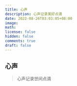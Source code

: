 ```yaml
---
title: 心声
description: 心声记录美好点滴
date: 2022-08-26T03:03:05+08:00
image:
math:
license: false
hidden: false
comments: true
draft: false
---
```

## 心声
> 心声记录世间点滴
